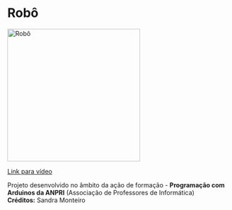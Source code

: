 # Robô

<a href="https://youtu.be/Wil3rc9AURU">
<img width="300" src="https://img.youtube.com/vi/Wil3rc9AURU/0.jpg" alt="Robô"/>
  <p>Link para vídeo</p>
</a>
<p>
  Projeto desenvolvido no âmbito da ação de formação - <b>Programação com Arduinos da ANPRI</b> (Associação de Professores de Informática)<br>
  <b>Créditos:</b> Sandra Monteiro
</p>

